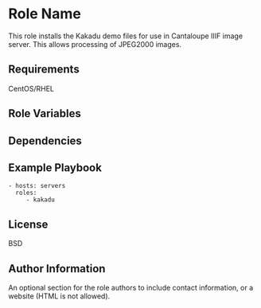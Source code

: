 Role Name
=========

This role installs the Kakadu demo files for use in Cantaloupe IIIF image server. This allows processing of JPEG2000 images.

Requirements
------------

CentOS/RHEL

Role Variables
--------------


Dependencies
------------


Example Playbook
----------------

    - hosts: servers
      roles:
         - kakadu

License
-------

BSD

Author Information
------------------

An optional section for the role authors to include contact information, or a website (HTML is not allowed).
